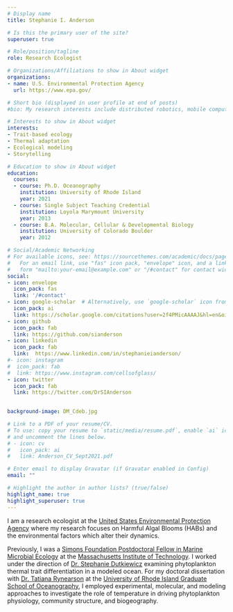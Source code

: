 ```yaml
---
# Display name
title: Stephanie I. Anderson

# Is this the primary user of the site?
superuser: true

# Role/position/tagline
role: Research Ecologist

# Organizations/Affiliations to show in About widget
organizations:
- name: U.S. Environmental Protection Agency
  url: https://www.epa.gov/

# Short bio (displayed in user profile at end of posts)
#bio: My research interests include distributed robotics, mobile computing and programmable matter.

# Interests to show in About widget
interests:
- Trait-based ecology
- Thermal adaptation
- Ecological modeling
- Storytelling

# Education to show in About widget
education:
  courses:
  - course: Ph.D. Oceanography
    institution: University of Rhode Island
    year: 2021
  - course: Single Subject Teaching Credential
    institution: Loyola Marymount University
    year: 2013
  - course: B.A. Molecular, Cellular & Developmental Biology
    institution: University of Colorado Boulder
    year: 2012

# Social/Academic Networking
# For available icons, see: https://sourcethemes.com/academic/docs/page-builder/#icons
#   For an email link, use "fas" icon pack, "envelope" icon, and a link in the
#   form "mailto:your-email@example.com" or "/#contact" for contact widget.
social:
- icon: envelope
  icon_pack: fas
  link: '/#contact'
- icon: google-scholar  # Alternatively, use `google-scholar` icon from `ai` icon pack
  icon_pack: ai
  link: https://scholar.google.com/citations?user=2f4PMicAAAAJ&hl=en&oi=ao
- icon: github
  icon_pack: fab
  link: https://github.com/sianderson
- icon: linkedin
  icon_pack: fab
  link:  https://www.linkedin.com/in/stephanieianderson/
#- icon: instagram
#  icon_pack: fab
#  link: https://www.instagram.com/cellsofglass/
- icon: twitter
  icon_pack: fab
  link: https://twitter.com/DrSIAnderson
  

background-image: DM_Cdeb.jpg

# Link to a PDF of your resume/CV.
# To use: copy your resume to `static/media/resume.pdf`, enable `ai` icons in `params.toml`, 
# and uncomment the lines below.
# - icon: cv
#   icon_pack: ai
#   link: Anderson_CV_Sept2021.pdf

# Enter email to display Gravatar (if Gravatar enabled in Config)
email: ""

# Highlight the author in author lists? (true/false)
highlight_name: true
highlight_superuser: true
---
```


I am a research ecologist at the <a href="https://www.epa.gov/">United States Environmental Protection Agency</a> where my research focuses on Harmful Algal Blooms (HABs) and the environmental factors which alter their dynamics. 

Previously, I was a <a href="https://www.simonsfoundation.org/grant/simons-postdoctoral-fellowships-in-marine-microbial-ecology/">Simons Foundation Postdoctoral Fellow in Marine Microbial Ecology</a> at the <a href="https://web.mit.edu/">Massachusetts Institute of Technology</a>. I worked under the direction of <a href="http://ocean.mit.edu/~stephd/">Dr. Stephanie Dutkiewicz</a> examining phytoplankton thermal trait differentiation in a modeled ocean. For my doctoral dissertation with <a href="https://web.uri.edu/rynearson-lab/">Dr. Tatiana Rynearson</a> at the <a href="https://web.uri.edu/gso/">University of Rhode Island Graduate School of Oceanography</a>, I employed experimental, molecular, and modeling approaches to investigate the role of temperature in driving phytoplankton physiology, community structure, and biogeography. 
